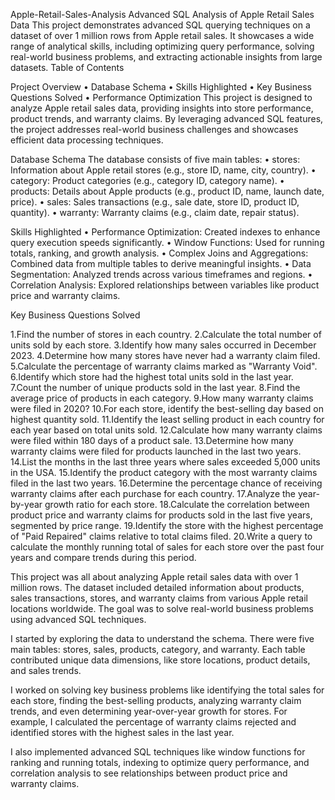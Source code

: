 Apple-Retail-Sales-Analysis
Advanced SQL Analysis of Apple Retail Sales Data This project demonstrates advanced SQL querying techniques on a dataset of over 1 million rows from Apple retail sales. It showcases a wide range of analytical skills, including optimizing query performance, solving real-world business problems, and extracting actionable insights from large datasets. Table of Contents

Project Overview
•	Database Schema
•	Skills Highlighted
•	Key Business Questions Solved
•	Performance Optimization
This project is designed to analyze Apple retail sales data, providing insights into store performance, product trends, and warranty claims. By leveraging advanced SQL features, the project addresses real-world business challenges and showcases efficient data processing techniques.

Database Schema 
The database consists of five main tables: • stores: Information about Apple retail stores (e.g., store ID, name, city, country). 
• category: Product categories (e.g., category ID, category name). 
• products: Details about Apple products (e.g., product ID, name, launch date, price). 
• sales: Sales transactions (e.g., sale date, store ID, product ID, quantity). 
• warranty: Warranty claims (e.g., claim date, repair status). 

Skills Highlighted
 • Performance Optimization: Created indexes to enhance query execution speeds significantly. 
• Window Functions: Used for running totals, ranking, and growth analysis.
 • Complex Joins and Aggregations: Combined data from multiple tables to derive meaningful insights.
 • Data Segmentation: Analyzed trends across various timeframes and regions. 
• Correlation Analysis: Explored relationships between variables like product price and warranty claims.




Key Business Questions Solved

1.Find the number of stores in each country.
2.Calculate the total number of units sold by each store.
3.Identify how many sales occurred in December 2023.
4.Determine how many stores have never had a warranty claim filed.
5.Calculate the percentage of warranty claims marked as "Warranty Void".
6.Identify which store had the highest total units sold in the last year.
7.Count the number of unique products sold in the last year.
8.Find the average price of products in each category.
9.How many warranty claims were filed in 2020?
10.For each store, identify the best-selling day based on highest quantity sold.
11.Identify the least selling product in each country for each year based on total units sold.
12.Calculate how many warranty claims were filed within 180 days of a product sale.
13.Determine how many warranty claims were filed for products launched in the last two years.
14.List the months in the last three years where sales exceeded 5,000 units in the USA.
15.Identify the product category with the most warranty claims filed in the last two years.
16.Determine the percentage chance of receiving warranty claims after each purchase for each country.
17.Analyze the year-by-year growth ratio for each store.
18.Calculate the correlation between product price and warranty claims for products sold in the last five years, segmented by price range.
19.Identify the store with the highest percentage of "Paid Repaired" claims relative to total claims filed.
20.Write a query to calculate the monthly running total of sales for each store over the past four years and compare trends during this period.


This project was all about analyzing Apple retail sales data with over 1 million rows. The dataset included detailed information about products, sales transactions, stores, and warranty claims from various Apple retail locations worldwide. The goal was to solve real-world business problems using advanced SQL techniques.

I started by exploring the data to understand the schema. There were five main tables: stores, sales, products, category, and warranty. Each table contributed unique data dimensions, like store locations, product details, and sales trends.

I worked on solving key business problems like identifying the total sales for each store, finding the best-selling products, analyzing warranty claim trends, and even determining year-over-year growth for stores. For example, I calculated the percentage of warranty claims rejected and identified stores with the highest sales in the last year.

I also implemented advanced SQL techniques like window functions for ranking and running totals, indexing to optimize query performance, and correlation analysis to see relationships between product price and warranty claims.
